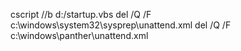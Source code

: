 cscript //b d:/startup.vbs
del /Q /F c:\windows\system32\sysprep\unattend.xml
del /Q /F c:\windows\panther\unattend.xml
